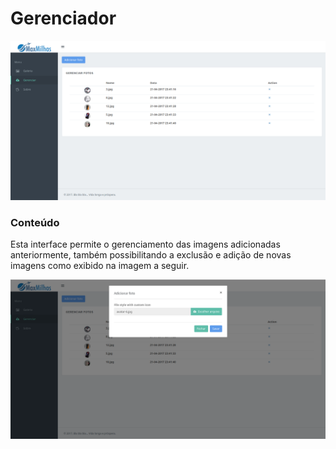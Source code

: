 # Gerenciador

![Gerenciador](images/img02.png)

### Conteúdo

Esta interface permite o gerenciamento das imagens adicionadas anteriormente, também possibilitando a exclusão e adição de novas imagens como exibido na imagem a seguir.

![Gerenciador - Add](images/img03.png)